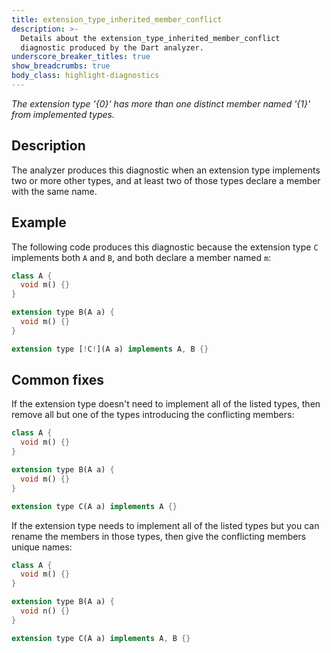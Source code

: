 ```yaml
---
title: extension_type_inherited_member_conflict
description: >-
  Details about the extension_type_inherited_member_conflict
  diagnostic produced by the Dart analyzer.
underscore_breaker_titles: true
show_breadcrumbs: true
body_class: highlight-diagnostics
---
```


_The extension type '{0}' has more than one distinct member named '{1}' from
implemented types._

## Description

The analyzer produces this diagnostic when an extension type implements
two or more other types, and at least two of those types declare a member
with the same name.

## Example

The following code produces this diagnostic because the extension type `C`
implements both `A` and `B`, and both declare a member named `m`:

```dart
class A {
  void m() {}
}

extension type B(A a) {
  void m() {}
}

extension type [!C!](A a) implements A, B {}
```

## Common fixes

If the extension type doesn't need to implement all of the listed types,
then remove all but one of the types introducing the conflicting members:

```dart
class A {
  void m() {}
}

extension type B(A a) {
  void m() {}
}

extension type C(A a) implements A {}
```

If the extension type needs to implement all of the listed types but you
can rename the members in those types, then give the conflicting members
unique names:

```dart
class A {
  void m() {}
}

extension type B(A a) {
  void n() {}
}

extension type C(A a) implements A, B {}
```
